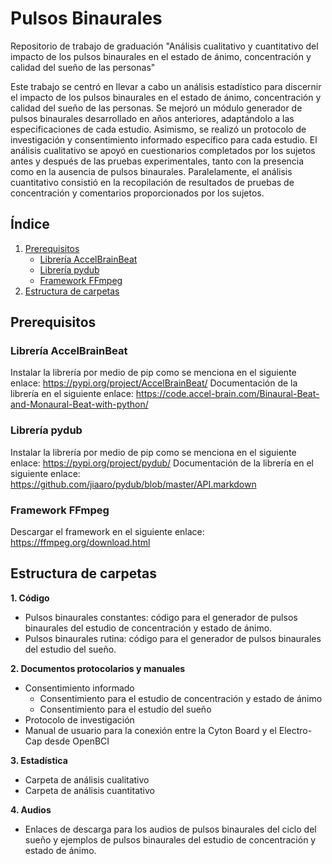 # Pulsos Binaurales
Repositorio de trabajo de graduación "Análisis cualitativo y cuantitativo del impacto de los pulsos binaurales en el estado de ánimo, concentración y calidad del sueño de las personas"

Este trabajo se centró en llevar a cabo un análisis estadístico para discernir el impacto de los pulsos binaurales en el estado de ánimo, concentración y calidad del sueño de las personas. Se mejoró un módulo generador de pulsos binaurales desarrollado en años anteriores, adaptándolo a las especificaciones de cada estudio. Asimismo, se realizó un protocolo de investigación y consentimiento informado específico para cada estudio.
El análisis cualitativo se apoyó en cuestionarios completados por los sujetos antes y después de las pruebas experimentales, tanto con la presencia como en la ausencia de pulsos binaurales. Paralelamente, el análisis cuantitativo consistió en la recopilación de resultados de pruebas de concentración y comentarios proporcionados por los sujetos.

## Índice 
1. [Prerequisitos](#prerequisitos)
    - [Librería AccelBrainBeat](#librería-accelbrainbeat)
    - [Librería pydub](#librería-pydub)
    - [Framework FFmpeg](#framework-ffmpeg)
2. [Estructura de carpetas](#estructura-de-carpetas)

## Prerequisitos
### Librería AccelBrainBeat
Instalar la librería por medio de pip como se menciona en el siguiente enlace: https://pypi.org/project/AccelBrainBeat/
Documentación de la librería en el siguiente enlace: https://code.accel-brain.com/Binaural-Beat-and-Monaural-Beat-with-python/

### Librería pydub
Instalar la librería por medio de pip como se menciona en el siguiente enlace: https://pypi.org/project/pydub/ 
Documentación de la librería en el siguiente enlace: https://github.com/jiaaro/pydub/blob/master/API.markdown

### Framework FFmpeg
Descargar el framework en el siguiente enlace: https://ffmpeg.org/download.html 
   
## Estructura de carpetas
**1. Código**
   - Pulsos binaurales constantes: código para el generador de pulsos binaurales del estudio de concentración y estado de ánimo.
   - Pulsos binaurales rutina: código para el generador de pulsos binaurales del estudio del sueño.
     
**2. Documentos protocolarios y manuales**
   - Consentimiento informado
      - Consentimiento para el estudio de concentración y estado de ánimo
      - Consentimiento para el estudio del sueño
   - Protocolo de investigación
   - Manual de usuario para la conexión entre la Cyton Board y el Electro-Cap desde OpenBCI
     
**3. Estadística**
   - Carpeta de análisis cualitativo
   - Carpeta de análisis cuantitativo
     
**4. Audios**
   - Enlaces de descarga para los audios de pulsos binaurales del ciclo del sueño y ejemplos de pulsos binaurales del estudio de concentración y estado de ánimo. 

 

